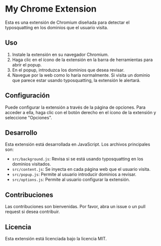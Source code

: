 # My Chrome Extension

Esta es una extensión de Chromium diseñada para detectar el typosquatting en los dominios que el usuario visita.

## Uso

1. Instale la extensión en su navegador Chromium.
2. Haga clic en el ícono de la extensión en la barra de herramientas para abrir el popup.
3. En el popup, introduzca los dominios que desea revisar.
4. Navegue por la web como lo haría normalmente. Si visita un dominio que parece estar usando typosquatting, la extensión le alertará.

## Configuración

Puede configurar la extensión a través de la página de opciones. Para acceder a ella, haga clic con el botón derecho en el ícono de la extensión y seleccione "Opciones".

## Desarrollo

Esta extensión está desarrollada en JavaScript. Los archivos principales son:

- `src/background.js`: Revisa si se está usando typosquatting en los dominios visitados.
- `src/content.js`: Se inyecta en cada página web que el usuario visita.
- `src/popup.js`: Permite al usuario introducir dominios a revisar.
- `src/options.js`: Permite al usuario configurar la extensión.

## Contribuciones

Las contribuciones son bienvenidas. Por favor, abra un issue o un pull request si desea contribuir.

## Licencia

Esta extensión está licenciada bajo la licencia MIT.